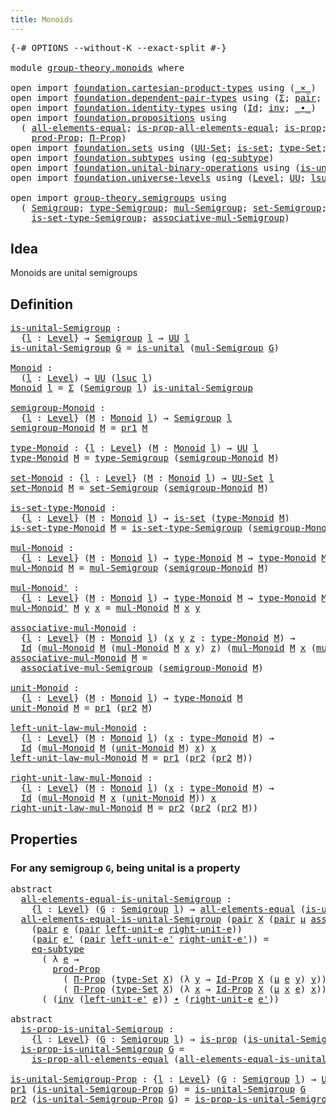 ```yaml
---
title: Monoids
---
```


<pre class="Agda"><a id="33" class="Symbol">{-#</a> <a id="37" class="Keyword">OPTIONS</a> <a id="45" class="Pragma">--without-K</a> <a id="57" class="Pragma">--exact-split</a> <a id="71" class="Symbol">#-}</a>

<a id="76" class="Keyword">module</a> <a id="83" href="group-theory.monoids.html" class="Module">group-theory.monoids</a> <a id="104" class="Keyword">where</a>

<a id="111" class="Keyword">open</a> <a id="116" class="Keyword">import</a> <a id="123" href="foundation.cartesian-product-types.html" class="Module">foundation.cartesian-product-types</a> <a id="158" class="Keyword">using</a> <a id="164" class="Symbol">(</a><a id="165" href="foundation-core.cartesian-product-types.html#590" class="Function Operator">_×_</a><a id="168" class="Symbol">)</a>
<a id="170" class="Keyword">open</a> <a id="175" class="Keyword">import</a> <a id="182" href="foundation.dependent-pair-types.html" class="Module">foundation.dependent-pair-types</a> <a id="214" class="Keyword">using</a> <a id="220" class="Symbol">(</a><a id="221" href="foundation-core.dependent-pair-types.html#515" class="Record">Σ</a><a id="222" class="Symbol">;</a> <a id="224" href="foundation-core.dependent-pair-types.html#588" class="InductiveConstructor">pair</a><a id="228" class="Symbol">;</a> <a id="230" href="foundation-core.dependent-pair-types.html#605" class="Field">pr1</a><a id="233" class="Symbol">;</a> <a id="235" href="foundation-core.dependent-pair-types.html#617" class="Field">pr2</a><a id="238" class="Symbol">)</a>
<a id="240" class="Keyword">open</a> <a id="245" class="Keyword">import</a> <a id="252" href="foundation.identity-types.html" class="Module">foundation.identity-types</a> <a id="278" class="Keyword">using</a> <a id="284" class="Symbol">(</a><a id="285" href="foundation-core.identity-types.html#1767" class="Datatype">Id</a><a id="287" class="Symbol">;</a> <a id="289" href="foundation-core.identity-types.html#2729" class="Function">inv</a><a id="292" class="Symbol">;</a> <a id="294" href="foundation-core.identity-types.html#2425" class="Function Operator">_∙_</a><a id="297" class="Symbol">)</a>
<a id="299" class="Keyword">open</a> <a id="304" class="Keyword">import</a> <a id="311" href="foundation.propositions.html" class="Module">foundation.propositions</a> <a id="335" class="Keyword">using</a>
  <a id="343" class="Symbol">(</a> <a id="345" href="foundation-core.propositions.html#2206" class="Function">all-elements-equal</a><a id="363" class="Symbol">;</a> <a id="365" href="foundation-core.propositions.html#2405" class="Function">is-prop-all-elements-equal</a><a id="391" class="Symbol">;</a> <a id="393" href="foundation-core.propositions.html#1309" class="Function">is-prop</a><a id="400" class="Symbol">;</a> <a id="402" href="foundation-core.propositions.html#1393" class="Function">UU-Prop</a><a id="409" class="Symbol">;</a>
    <a id="415" href="foundation-core.propositions.html#5874" class="Function">prod-Prop</a><a id="424" class="Symbol">;</a> <a id="426" href="foundation-core.propositions.html#6694" class="Function">Π-Prop</a><a id="432" class="Symbol">)</a>
<a id="434" class="Keyword">open</a> <a id="439" class="Keyword">import</a> <a id="446" href="foundation.sets.html" class="Module">foundation.sets</a> <a id="462" class="Keyword">using</a> <a id="468" class="Symbol">(</a><a id="469" href="foundation-core.sets.html#1190" class="Function">UU-Set</a><a id="475" class="Symbol">;</a> <a id="477" href="foundation-core.sets.html#1113" class="Function">is-set</a><a id="483" class="Symbol">;</a> <a id="485" href="foundation-core.sets.html#1304" class="Function">type-Set</a><a id="493" class="Symbol">;</a> <a id="495" href="foundation-core.sets.html#1420" class="Function">Id-Prop</a><a id="502" class="Symbol">)</a>
<a id="504" class="Keyword">open</a> <a id="509" class="Keyword">import</a> <a id="516" href="foundation.subtypes.html" class="Module">foundation.subtypes</a> <a id="536" class="Keyword">using</a> <a id="542" class="Symbol">(</a><a id="543" href="foundation-core.subtypes.html#3384" class="Function">eq-subtype</a><a id="553" class="Symbol">)</a>
<a id="555" class="Keyword">open</a> <a id="560" class="Keyword">import</a> <a id="567" href="foundation.unital-binary-operations.html" class="Module">foundation.unital-binary-operations</a> <a id="603" class="Keyword">using</a> <a id="609" class="Symbol">(</a><a id="610" href="foundation.unital-binary-operations.html#1341" class="Function">is-unital</a><a id="619" class="Symbol">)</a>
<a id="621" class="Keyword">open</a> <a id="626" class="Keyword">import</a> <a id="633" href="foundation.universe-levels.html" class="Module">foundation.universe-levels</a> <a id="660" class="Keyword">using</a> <a id="666" class="Symbol">(</a><a id="667" href="Agda.Primitive.html#597" class="Postulate">Level</a><a id="672" class="Symbol">;</a> <a id="674" href="foundation-core.universe-levels.html#235" class="Primitive">UU</a><a id="676" class="Symbol">;</a> <a id="678" href="Agda.Primitive.html#780" class="Primitive">lsuc</a><a id="682" class="Symbol">)</a>

<a id="685" class="Keyword">open</a> <a id="690" class="Keyword">import</a> <a id="697" href="group-theory.semigroups.html" class="Module">group-theory.semigroups</a> <a id="721" class="Keyword">using</a>
  <a id="729" class="Symbol">(</a> <a id="731" href="group-theory.semigroups.html#750" class="Function">Semigroup</a><a id="740" class="Symbol">;</a> <a id="742" href="group-theory.semigroups.html#946" class="Function">type-Semigroup</a><a id="756" class="Symbol">;</a> <a id="758" href="group-theory.semigroups.html#1228" class="Function">mul-Semigroup</a><a id="771" class="Symbol">;</a> <a id="773" href="group-theory.semigroups.html#894" class="Function">set-Semigroup</a><a id="786" class="Symbol">;</a>
    <a id="792" href="group-theory.semigroups.html#1013" class="Function">is-set-type-Semigroup</a><a id="813" class="Symbol">;</a> <a id="815" href="group-theory.semigroups.html#1458" class="Function">associative-mul-Semigroup</a><a id="840" class="Symbol">)</a>
</pre>
## Idea

Monoids are unital semigroups

## Definition

<pre class="Agda"><a id="is-unital-Semigroup"></a><a id="910" href="group-theory.monoids.html#910" class="Function">is-unital-Semigroup</a> <a id="930" class="Symbol">:</a>
  <a id="934" class="Symbol">{</a><a id="935" href="group-theory.monoids.html#935" class="Bound">l</a> <a id="937" class="Symbol">:</a> <a id="939" href="Agda.Primitive.html#597" class="Postulate">Level</a><a id="944" class="Symbol">}</a> <a id="946" class="Symbol">→</a> <a id="948" href="group-theory.semigroups.html#750" class="Function">Semigroup</a> <a id="958" href="group-theory.monoids.html#935" class="Bound">l</a> <a id="960" class="Symbol">→</a> <a id="962" href="foundation-core.universe-levels.html#235" class="Primitive">UU</a> <a id="965" href="group-theory.monoids.html#935" class="Bound">l</a>
<a id="967" href="group-theory.monoids.html#910" class="Function">is-unital-Semigroup</a> <a id="987" href="group-theory.monoids.html#987" class="Bound">G</a> <a id="989" class="Symbol">=</a> <a id="991" href="foundation.unital-binary-operations.html#1341" class="Function">is-unital</a> <a id="1001" class="Symbol">(</a><a id="1002" href="group-theory.semigroups.html#1228" class="Function">mul-Semigroup</a> <a id="1016" href="group-theory.monoids.html#987" class="Bound">G</a><a id="1017" class="Symbol">)</a>

<a id="Monoid"></a><a id="1020" href="group-theory.monoids.html#1020" class="Function">Monoid</a> <a id="1027" class="Symbol">:</a>
  <a id="1031" class="Symbol">(</a><a id="1032" href="group-theory.monoids.html#1032" class="Bound">l</a> <a id="1034" class="Symbol">:</a> <a id="1036" href="Agda.Primitive.html#597" class="Postulate">Level</a><a id="1041" class="Symbol">)</a> <a id="1043" class="Symbol">→</a> <a id="1045" href="foundation-core.universe-levels.html#235" class="Primitive">UU</a> <a id="1048" class="Symbol">(</a><a id="1049" href="Agda.Primitive.html#780" class="Primitive">lsuc</a> <a id="1054" href="group-theory.monoids.html#1032" class="Bound">l</a><a id="1055" class="Symbol">)</a>
<a id="1057" href="group-theory.monoids.html#1020" class="Function">Monoid</a> <a id="1064" href="group-theory.monoids.html#1064" class="Bound">l</a> <a id="1066" class="Symbol">=</a> <a id="1068" href="foundation-core.dependent-pair-types.html#515" class="Record">Σ</a> <a id="1070" class="Symbol">(</a><a id="1071" href="group-theory.semigroups.html#750" class="Function">Semigroup</a> <a id="1081" href="group-theory.monoids.html#1064" class="Bound">l</a><a id="1082" class="Symbol">)</a> <a id="1084" href="group-theory.monoids.html#910" class="Function">is-unital-Semigroup</a>

<a id="semigroup-Monoid"></a><a id="1105" href="group-theory.monoids.html#1105" class="Function">semigroup-Monoid</a> <a id="1122" class="Symbol">:</a>
  <a id="1126" class="Symbol">{</a><a id="1127" href="group-theory.monoids.html#1127" class="Bound">l</a> <a id="1129" class="Symbol">:</a> <a id="1131" href="Agda.Primitive.html#597" class="Postulate">Level</a><a id="1136" class="Symbol">}</a> <a id="1138" class="Symbol">(</a><a id="1139" href="group-theory.monoids.html#1139" class="Bound">M</a> <a id="1141" class="Symbol">:</a> <a id="1143" href="group-theory.monoids.html#1020" class="Function">Monoid</a> <a id="1150" href="group-theory.monoids.html#1127" class="Bound">l</a><a id="1151" class="Symbol">)</a> <a id="1153" class="Symbol">→</a> <a id="1155" href="group-theory.semigroups.html#750" class="Function">Semigroup</a> <a id="1165" href="group-theory.monoids.html#1127" class="Bound">l</a>
<a id="1167" href="group-theory.monoids.html#1105" class="Function">semigroup-Monoid</a> <a id="1184" href="group-theory.monoids.html#1184" class="Bound">M</a> <a id="1186" class="Symbol">=</a> <a id="1188" href="foundation-core.dependent-pair-types.html#605" class="Field">pr1</a> <a id="1192" href="group-theory.monoids.html#1184" class="Bound">M</a>

<a id="type-Monoid"></a><a id="1195" href="group-theory.monoids.html#1195" class="Function">type-Monoid</a> <a id="1207" class="Symbol">:</a> <a id="1209" class="Symbol">{</a><a id="1210" href="group-theory.monoids.html#1210" class="Bound">l</a> <a id="1212" class="Symbol">:</a> <a id="1214" href="Agda.Primitive.html#597" class="Postulate">Level</a><a id="1219" class="Symbol">}</a> <a id="1221" class="Symbol">(</a><a id="1222" href="group-theory.monoids.html#1222" class="Bound">M</a> <a id="1224" class="Symbol">:</a> <a id="1226" href="group-theory.monoids.html#1020" class="Function">Monoid</a> <a id="1233" href="group-theory.monoids.html#1210" class="Bound">l</a><a id="1234" class="Symbol">)</a> <a id="1236" class="Symbol">→</a> <a id="1238" href="foundation-core.universe-levels.html#235" class="Primitive">UU</a> <a id="1241" href="group-theory.monoids.html#1210" class="Bound">l</a>
<a id="1243" href="group-theory.monoids.html#1195" class="Function">type-Monoid</a> <a id="1255" href="group-theory.monoids.html#1255" class="Bound">M</a> <a id="1257" class="Symbol">=</a> <a id="1259" href="group-theory.semigroups.html#946" class="Function">type-Semigroup</a> <a id="1274" class="Symbol">(</a><a id="1275" href="group-theory.monoids.html#1105" class="Function">semigroup-Monoid</a> <a id="1292" href="group-theory.monoids.html#1255" class="Bound">M</a><a id="1293" class="Symbol">)</a>

<a id="set-Monoid"></a><a id="1296" href="group-theory.monoids.html#1296" class="Function">set-Monoid</a> <a id="1307" class="Symbol">:</a> <a id="1309" class="Symbol">{</a><a id="1310" href="group-theory.monoids.html#1310" class="Bound">l</a> <a id="1312" class="Symbol">:</a> <a id="1314" href="Agda.Primitive.html#597" class="Postulate">Level</a><a id="1319" class="Symbol">}</a> <a id="1321" class="Symbol">(</a><a id="1322" href="group-theory.monoids.html#1322" class="Bound">M</a> <a id="1324" class="Symbol">:</a> <a id="1326" href="group-theory.monoids.html#1020" class="Function">Monoid</a> <a id="1333" href="group-theory.monoids.html#1310" class="Bound">l</a><a id="1334" class="Symbol">)</a> <a id="1336" class="Symbol">→</a> <a id="1338" href="foundation-core.sets.html#1190" class="Function">UU-Set</a> <a id="1345" href="group-theory.monoids.html#1310" class="Bound">l</a>
<a id="1347" href="group-theory.monoids.html#1296" class="Function">set-Monoid</a> <a id="1358" href="group-theory.monoids.html#1358" class="Bound">M</a> <a id="1360" class="Symbol">=</a> <a id="1362" href="group-theory.semigroups.html#894" class="Function">set-Semigroup</a> <a id="1376" class="Symbol">(</a><a id="1377" href="group-theory.monoids.html#1105" class="Function">semigroup-Monoid</a> <a id="1394" href="group-theory.monoids.html#1358" class="Bound">M</a><a id="1395" class="Symbol">)</a>

<a id="is-set-type-Monoid"></a><a id="1398" href="group-theory.monoids.html#1398" class="Function">is-set-type-Monoid</a> <a id="1417" class="Symbol">:</a>
  <a id="1421" class="Symbol">{</a><a id="1422" href="group-theory.monoids.html#1422" class="Bound">l</a> <a id="1424" class="Symbol">:</a> <a id="1426" href="Agda.Primitive.html#597" class="Postulate">Level</a><a id="1431" class="Symbol">}</a> <a id="1433" class="Symbol">(</a><a id="1434" href="group-theory.monoids.html#1434" class="Bound">M</a> <a id="1436" class="Symbol">:</a> <a id="1438" href="group-theory.monoids.html#1020" class="Function">Monoid</a> <a id="1445" href="group-theory.monoids.html#1422" class="Bound">l</a><a id="1446" class="Symbol">)</a> <a id="1448" class="Symbol">→</a> <a id="1450" href="foundation-core.sets.html#1113" class="Function">is-set</a> <a id="1457" class="Symbol">(</a><a id="1458" href="group-theory.monoids.html#1195" class="Function">type-Monoid</a> <a id="1470" href="group-theory.monoids.html#1434" class="Bound">M</a><a id="1471" class="Symbol">)</a>
<a id="1473" href="group-theory.monoids.html#1398" class="Function">is-set-type-Monoid</a> <a id="1492" href="group-theory.monoids.html#1492" class="Bound">M</a> <a id="1494" class="Symbol">=</a> <a id="1496" href="group-theory.semigroups.html#1013" class="Function">is-set-type-Semigroup</a> <a id="1518" class="Symbol">(</a><a id="1519" href="group-theory.monoids.html#1105" class="Function">semigroup-Monoid</a> <a id="1536" href="group-theory.monoids.html#1492" class="Bound">M</a><a id="1537" class="Symbol">)</a>

<a id="mul-Monoid"></a><a id="1540" href="group-theory.monoids.html#1540" class="Function">mul-Monoid</a> <a id="1551" class="Symbol">:</a>
  <a id="1555" class="Symbol">{</a><a id="1556" href="group-theory.monoids.html#1556" class="Bound">l</a> <a id="1558" class="Symbol">:</a> <a id="1560" href="Agda.Primitive.html#597" class="Postulate">Level</a><a id="1565" class="Symbol">}</a> <a id="1567" class="Symbol">(</a><a id="1568" href="group-theory.monoids.html#1568" class="Bound">M</a> <a id="1570" class="Symbol">:</a> <a id="1572" href="group-theory.monoids.html#1020" class="Function">Monoid</a> <a id="1579" href="group-theory.monoids.html#1556" class="Bound">l</a><a id="1580" class="Symbol">)</a> <a id="1582" class="Symbol">→</a> <a id="1584" href="group-theory.monoids.html#1195" class="Function">type-Monoid</a> <a id="1596" href="group-theory.monoids.html#1568" class="Bound">M</a> <a id="1598" class="Symbol">→</a> <a id="1600" href="group-theory.monoids.html#1195" class="Function">type-Monoid</a> <a id="1612" href="group-theory.monoids.html#1568" class="Bound">M</a> <a id="1614" class="Symbol">→</a> <a id="1616" href="group-theory.monoids.html#1195" class="Function">type-Monoid</a> <a id="1628" href="group-theory.monoids.html#1568" class="Bound">M</a>
<a id="1630" href="group-theory.monoids.html#1540" class="Function">mul-Monoid</a> <a id="1641" href="group-theory.monoids.html#1641" class="Bound">M</a> <a id="1643" class="Symbol">=</a> <a id="1645" href="group-theory.semigroups.html#1228" class="Function">mul-Semigroup</a> <a id="1659" class="Symbol">(</a><a id="1660" href="group-theory.monoids.html#1105" class="Function">semigroup-Monoid</a> <a id="1677" href="group-theory.monoids.html#1641" class="Bound">M</a><a id="1678" class="Symbol">)</a>

<a id="mul-Monoid&#39;"></a><a id="1681" href="group-theory.monoids.html#1681" class="Function">mul-Monoid&#39;</a> <a id="1693" class="Symbol">:</a>
  <a id="1697" class="Symbol">{</a><a id="1698" href="group-theory.monoids.html#1698" class="Bound">l</a> <a id="1700" class="Symbol">:</a> <a id="1702" href="Agda.Primitive.html#597" class="Postulate">Level</a><a id="1707" class="Symbol">}</a> <a id="1709" class="Symbol">(</a><a id="1710" href="group-theory.monoids.html#1710" class="Bound">M</a> <a id="1712" class="Symbol">:</a> <a id="1714" href="group-theory.monoids.html#1020" class="Function">Monoid</a> <a id="1721" href="group-theory.monoids.html#1698" class="Bound">l</a><a id="1722" class="Symbol">)</a> <a id="1724" class="Symbol">→</a> <a id="1726" href="group-theory.monoids.html#1195" class="Function">type-Monoid</a> <a id="1738" href="group-theory.monoids.html#1710" class="Bound">M</a> <a id="1740" class="Symbol">→</a> <a id="1742" href="group-theory.monoids.html#1195" class="Function">type-Monoid</a> <a id="1754" href="group-theory.monoids.html#1710" class="Bound">M</a> <a id="1756" class="Symbol">→</a> <a id="1758" href="group-theory.monoids.html#1195" class="Function">type-Monoid</a> <a id="1770" href="group-theory.monoids.html#1710" class="Bound">M</a>
<a id="1772" href="group-theory.monoids.html#1681" class="Function">mul-Monoid&#39;</a> <a id="1784" href="group-theory.monoids.html#1784" class="Bound">M</a> <a id="1786" href="group-theory.monoids.html#1786" class="Bound">y</a> <a id="1788" href="group-theory.monoids.html#1788" class="Bound">x</a> <a id="1790" class="Symbol">=</a> <a id="1792" href="group-theory.monoids.html#1540" class="Function">mul-Monoid</a> <a id="1803" href="group-theory.monoids.html#1784" class="Bound">M</a> <a id="1805" href="group-theory.monoids.html#1788" class="Bound">x</a> <a id="1807" href="group-theory.monoids.html#1786" class="Bound">y</a>

<a id="associative-mul-Monoid"></a><a id="1810" href="group-theory.monoids.html#1810" class="Function">associative-mul-Monoid</a> <a id="1833" class="Symbol">:</a>
  <a id="1837" class="Symbol">{</a><a id="1838" href="group-theory.monoids.html#1838" class="Bound">l</a> <a id="1840" class="Symbol">:</a> <a id="1842" href="Agda.Primitive.html#597" class="Postulate">Level</a><a id="1847" class="Symbol">}</a> <a id="1849" class="Symbol">(</a><a id="1850" href="group-theory.monoids.html#1850" class="Bound">M</a> <a id="1852" class="Symbol">:</a> <a id="1854" href="group-theory.monoids.html#1020" class="Function">Monoid</a> <a id="1861" href="group-theory.monoids.html#1838" class="Bound">l</a><a id="1862" class="Symbol">)</a> <a id="1864" class="Symbol">(</a><a id="1865" href="group-theory.monoids.html#1865" class="Bound">x</a> <a id="1867" href="group-theory.monoids.html#1867" class="Bound">y</a> <a id="1869" href="group-theory.monoids.html#1869" class="Bound">z</a> <a id="1871" class="Symbol">:</a> <a id="1873" href="group-theory.monoids.html#1195" class="Function">type-Monoid</a> <a id="1885" href="group-theory.monoids.html#1850" class="Bound">M</a><a id="1886" class="Symbol">)</a> <a id="1888" class="Symbol">→</a>
  <a id="1892" href="foundation-core.identity-types.html#1767" class="Datatype">Id</a> <a id="1895" class="Symbol">(</a><a id="1896" href="group-theory.monoids.html#1540" class="Function">mul-Monoid</a> <a id="1907" href="group-theory.monoids.html#1850" class="Bound">M</a> <a id="1909" class="Symbol">(</a><a id="1910" href="group-theory.monoids.html#1540" class="Function">mul-Monoid</a> <a id="1921" href="group-theory.monoids.html#1850" class="Bound">M</a> <a id="1923" href="group-theory.monoids.html#1865" class="Bound">x</a> <a id="1925" href="group-theory.monoids.html#1867" class="Bound">y</a><a id="1926" class="Symbol">)</a> <a id="1928" href="group-theory.monoids.html#1869" class="Bound">z</a><a id="1929" class="Symbol">)</a> <a id="1931" class="Symbol">(</a><a id="1932" href="group-theory.monoids.html#1540" class="Function">mul-Monoid</a> <a id="1943" href="group-theory.monoids.html#1850" class="Bound">M</a> <a id="1945" href="group-theory.monoids.html#1865" class="Bound">x</a> <a id="1947" class="Symbol">(</a><a id="1948" href="group-theory.monoids.html#1540" class="Function">mul-Monoid</a> <a id="1959" href="group-theory.monoids.html#1850" class="Bound">M</a> <a id="1961" href="group-theory.monoids.html#1867" class="Bound">y</a> <a id="1963" href="group-theory.monoids.html#1869" class="Bound">z</a><a id="1964" class="Symbol">))</a>
<a id="1967" href="group-theory.monoids.html#1810" class="Function">associative-mul-Monoid</a> <a id="1990" href="group-theory.monoids.html#1990" class="Bound">M</a> <a id="1992" class="Symbol">=</a>
  <a id="1996" href="group-theory.semigroups.html#1458" class="Function">associative-mul-Semigroup</a> <a id="2022" class="Symbol">(</a><a id="2023" href="group-theory.monoids.html#1105" class="Function">semigroup-Monoid</a> <a id="2040" href="group-theory.monoids.html#1990" class="Bound">M</a><a id="2041" class="Symbol">)</a>

<a id="unit-Monoid"></a><a id="2044" href="group-theory.monoids.html#2044" class="Function">unit-Monoid</a> <a id="2056" class="Symbol">:</a>
  <a id="2060" class="Symbol">{</a><a id="2061" href="group-theory.monoids.html#2061" class="Bound">l</a> <a id="2063" class="Symbol">:</a> <a id="2065" href="Agda.Primitive.html#597" class="Postulate">Level</a><a id="2070" class="Symbol">}</a> <a id="2072" class="Symbol">(</a><a id="2073" href="group-theory.monoids.html#2073" class="Bound">M</a> <a id="2075" class="Symbol">:</a> <a id="2077" href="group-theory.monoids.html#1020" class="Function">Monoid</a> <a id="2084" href="group-theory.monoids.html#2061" class="Bound">l</a><a id="2085" class="Symbol">)</a> <a id="2087" class="Symbol">→</a> <a id="2089" href="group-theory.monoids.html#1195" class="Function">type-Monoid</a> <a id="2101" href="group-theory.monoids.html#2073" class="Bound">M</a>
<a id="2103" href="group-theory.monoids.html#2044" class="Function">unit-Monoid</a> <a id="2115" href="group-theory.monoids.html#2115" class="Bound">M</a> <a id="2117" class="Symbol">=</a> <a id="2119" href="foundation-core.dependent-pair-types.html#605" class="Field">pr1</a> <a id="2123" class="Symbol">(</a><a id="2124" href="foundation-core.dependent-pair-types.html#617" class="Field">pr2</a> <a id="2128" href="group-theory.monoids.html#2115" class="Bound">M</a><a id="2129" class="Symbol">)</a>

<a id="left-unit-law-mul-Monoid"></a><a id="2132" href="group-theory.monoids.html#2132" class="Function">left-unit-law-mul-Monoid</a> <a id="2157" class="Symbol">:</a>
  <a id="2161" class="Symbol">{</a><a id="2162" href="group-theory.monoids.html#2162" class="Bound">l</a> <a id="2164" class="Symbol">:</a> <a id="2166" href="Agda.Primitive.html#597" class="Postulate">Level</a><a id="2171" class="Symbol">}</a> <a id="2173" class="Symbol">(</a><a id="2174" href="group-theory.monoids.html#2174" class="Bound">M</a> <a id="2176" class="Symbol">:</a> <a id="2178" href="group-theory.monoids.html#1020" class="Function">Monoid</a> <a id="2185" href="group-theory.monoids.html#2162" class="Bound">l</a><a id="2186" class="Symbol">)</a> <a id="2188" class="Symbol">(</a><a id="2189" href="group-theory.monoids.html#2189" class="Bound">x</a> <a id="2191" class="Symbol">:</a> <a id="2193" href="group-theory.monoids.html#1195" class="Function">type-Monoid</a> <a id="2205" href="group-theory.monoids.html#2174" class="Bound">M</a><a id="2206" class="Symbol">)</a> <a id="2208" class="Symbol">→</a>
  <a id="2212" href="foundation-core.identity-types.html#1767" class="Datatype">Id</a> <a id="2215" class="Symbol">(</a><a id="2216" href="group-theory.monoids.html#1540" class="Function">mul-Monoid</a> <a id="2227" href="group-theory.monoids.html#2174" class="Bound">M</a> <a id="2229" class="Symbol">(</a><a id="2230" href="group-theory.monoids.html#2044" class="Function">unit-Monoid</a> <a id="2242" href="group-theory.monoids.html#2174" class="Bound">M</a><a id="2243" class="Symbol">)</a> <a id="2245" href="group-theory.monoids.html#2189" class="Bound">x</a><a id="2246" class="Symbol">)</a> <a id="2248" href="group-theory.monoids.html#2189" class="Bound">x</a>
<a id="2250" href="group-theory.monoids.html#2132" class="Function">left-unit-law-mul-Monoid</a> <a id="2275" href="group-theory.monoids.html#2275" class="Bound">M</a> <a id="2277" class="Symbol">=</a> <a id="2279" href="foundation-core.dependent-pair-types.html#605" class="Field">pr1</a> <a id="2283" class="Symbol">(</a><a id="2284" href="foundation-core.dependent-pair-types.html#617" class="Field">pr2</a> <a id="2288" class="Symbol">(</a><a id="2289" href="foundation-core.dependent-pair-types.html#617" class="Field">pr2</a> <a id="2293" href="group-theory.monoids.html#2275" class="Bound">M</a><a id="2294" class="Symbol">))</a>

<a id="right-unit-law-mul-Monoid"></a><a id="2298" href="group-theory.monoids.html#2298" class="Function">right-unit-law-mul-Monoid</a> <a id="2324" class="Symbol">:</a>
  <a id="2328" class="Symbol">{</a><a id="2329" href="group-theory.monoids.html#2329" class="Bound">l</a> <a id="2331" class="Symbol">:</a> <a id="2333" href="Agda.Primitive.html#597" class="Postulate">Level</a><a id="2338" class="Symbol">}</a> <a id="2340" class="Symbol">(</a><a id="2341" href="group-theory.monoids.html#2341" class="Bound">M</a> <a id="2343" class="Symbol">:</a> <a id="2345" href="group-theory.monoids.html#1020" class="Function">Monoid</a> <a id="2352" href="group-theory.monoids.html#2329" class="Bound">l</a><a id="2353" class="Symbol">)</a> <a id="2355" class="Symbol">(</a><a id="2356" href="group-theory.monoids.html#2356" class="Bound">x</a> <a id="2358" class="Symbol">:</a> <a id="2360" href="group-theory.monoids.html#1195" class="Function">type-Monoid</a> <a id="2372" href="group-theory.monoids.html#2341" class="Bound">M</a><a id="2373" class="Symbol">)</a> <a id="2375" class="Symbol">→</a>
  <a id="2379" href="foundation-core.identity-types.html#1767" class="Datatype">Id</a> <a id="2382" class="Symbol">(</a><a id="2383" href="group-theory.monoids.html#1540" class="Function">mul-Monoid</a> <a id="2394" href="group-theory.monoids.html#2341" class="Bound">M</a> <a id="2396" href="group-theory.monoids.html#2356" class="Bound">x</a> <a id="2398" class="Symbol">(</a><a id="2399" href="group-theory.monoids.html#2044" class="Function">unit-Monoid</a> <a id="2411" href="group-theory.monoids.html#2341" class="Bound">M</a><a id="2412" class="Symbol">))</a> <a id="2415" href="group-theory.monoids.html#2356" class="Bound">x</a>
<a id="2417" href="group-theory.monoids.html#2298" class="Function">right-unit-law-mul-Monoid</a> <a id="2443" href="group-theory.monoids.html#2443" class="Bound">M</a> <a id="2445" class="Symbol">=</a> <a id="2447" href="foundation-core.dependent-pair-types.html#617" class="Field">pr2</a> <a id="2451" class="Symbol">(</a><a id="2452" href="foundation-core.dependent-pair-types.html#617" class="Field">pr2</a> <a id="2456" class="Symbol">(</a><a id="2457" href="foundation-core.dependent-pair-types.html#617" class="Field">pr2</a> <a id="2461" href="group-theory.monoids.html#2443" class="Bound">M</a><a id="2462" class="Symbol">))</a>
</pre>
## Properties

### For any semigroup `G`, being unital is a property

<pre class="Agda"><a id="2548" class="Keyword">abstract</a>
  <a id="all-elements-equal-is-unital-Semigroup"></a><a id="2559" href="group-theory.monoids.html#2559" class="Function">all-elements-equal-is-unital-Semigroup</a> <a id="2598" class="Symbol">:</a>
    <a id="2604" class="Symbol">{</a><a id="2605" href="group-theory.monoids.html#2605" class="Bound">l</a> <a id="2607" class="Symbol">:</a> <a id="2609" href="Agda.Primitive.html#597" class="Postulate">Level</a><a id="2614" class="Symbol">}</a> <a id="2616" class="Symbol">(</a><a id="2617" href="group-theory.monoids.html#2617" class="Bound">G</a> <a id="2619" class="Symbol">:</a> <a id="2621" href="group-theory.semigroups.html#750" class="Function">Semigroup</a> <a id="2631" href="group-theory.monoids.html#2605" class="Bound">l</a><a id="2632" class="Symbol">)</a> <a id="2634" class="Symbol">→</a> <a id="2636" href="foundation-core.propositions.html#2206" class="Function">all-elements-equal</a> <a id="2655" class="Symbol">(</a><a id="2656" href="group-theory.monoids.html#910" class="Function">is-unital-Semigroup</a> <a id="2676" href="group-theory.monoids.html#2617" class="Bound">G</a><a id="2677" class="Symbol">)</a>
  <a id="2681" href="group-theory.monoids.html#2559" class="Function">all-elements-equal-is-unital-Semigroup</a> <a id="2720" class="Symbol">(</a><a id="2721" href="foundation-core.dependent-pair-types.html#588" class="InductiveConstructor">pair</a> <a id="2726" href="group-theory.monoids.html#2726" class="Bound">X</a> <a id="2728" class="Symbol">(</a><a id="2729" href="foundation-core.dependent-pair-types.html#588" class="InductiveConstructor">pair</a> <a id="2734" href="group-theory.monoids.html#2734" class="Bound">μ</a> <a id="2736" href="group-theory.monoids.html#2736" class="Bound">assoc-μ</a><a id="2743" class="Symbol">))</a>
    <a id="2750" class="Symbol">(</a><a id="2751" href="foundation-core.dependent-pair-types.html#588" class="InductiveConstructor">pair</a> <a id="2756" href="group-theory.monoids.html#2756" class="Bound">e</a> <a id="2758" class="Symbol">(</a><a id="2759" href="foundation-core.dependent-pair-types.html#588" class="InductiveConstructor">pair</a> <a id="2764" href="group-theory.monoids.html#2764" class="Bound">left-unit-e</a> <a id="2776" href="group-theory.monoids.html#2776" class="Bound">right-unit-e</a><a id="2788" class="Symbol">))</a>
    <a id="2795" class="Symbol">(</a><a id="2796" href="foundation-core.dependent-pair-types.html#588" class="InductiveConstructor">pair</a> <a id="2801" href="group-theory.monoids.html#2801" class="Bound">e&#39;</a> <a id="2804" class="Symbol">(</a><a id="2805" href="foundation-core.dependent-pair-types.html#588" class="InductiveConstructor">pair</a> <a id="2810" href="group-theory.monoids.html#2810" class="Bound">left-unit-e&#39;</a> <a id="2823" href="group-theory.monoids.html#2823" class="Bound">right-unit-e&#39;</a><a id="2836" class="Symbol">))</a> <a id="2839" class="Symbol">=</a>
    <a id="2845" href="foundation-core.subtypes.html#3384" class="Function">eq-subtype</a>
      <a id="2862" class="Symbol">(</a> <a id="2864" class="Symbol">λ</a> <a id="2866" href="group-theory.monoids.html#2866" class="Bound">e</a> <a id="2868" class="Symbol">→</a>
        <a id="2878" href="foundation-core.propositions.html#5874" class="Function">prod-Prop</a>
          <a id="2898" class="Symbol">(</a> <a id="2900" href="foundation-core.propositions.html#6694" class="Function">Π-Prop</a> <a id="2907" class="Symbol">(</a><a id="2908" href="foundation-core.sets.html#1304" class="Function">type-Set</a> <a id="2917" href="group-theory.monoids.html#2726" class="Bound">X</a><a id="2918" class="Symbol">)</a> <a id="2920" class="Symbol">(λ</a> <a id="2923" href="group-theory.monoids.html#2923" class="Bound">y</a> <a id="2925" class="Symbol">→</a> <a id="2927" href="foundation-core.sets.html#1420" class="Function">Id-Prop</a> <a id="2935" href="group-theory.monoids.html#2726" class="Bound">X</a> <a id="2937" class="Symbol">(</a><a id="2938" href="group-theory.monoids.html#2734" class="Bound">μ</a> <a id="2940" href="group-theory.monoids.html#2866" class="Bound">e</a> <a id="2942" href="group-theory.monoids.html#2923" class="Bound">y</a><a id="2943" class="Symbol">)</a> <a id="2945" href="group-theory.monoids.html#2923" class="Bound">y</a><a id="2946" class="Symbol">))</a>
          <a id="2959" class="Symbol">(</a> <a id="2961" href="foundation-core.propositions.html#6694" class="Function">Π-Prop</a> <a id="2968" class="Symbol">(</a><a id="2969" href="foundation-core.sets.html#1304" class="Function">type-Set</a> <a id="2978" href="group-theory.monoids.html#2726" class="Bound">X</a><a id="2979" class="Symbol">)</a> <a id="2981" class="Symbol">(λ</a> <a id="2984" href="group-theory.monoids.html#2984" class="Bound">x</a> <a id="2986" class="Symbol">→</a> <a id="2988" href="foundation-core.sets.html#1420" class="Function">Id-Prop</a> <a id="2996" href="group-theory.monoids.html#2726" class="Bound">X</a> <a id="2998" class="Symbol">(</a><a id="2999" href="group-theory.monoids.html#2734" class="Bound">μ</a> <a id="3001" href="group-theory.monoids.html#2984" class="Bound">x</a> <a id="3003" href="group-theory.monoids.html#2866" class="Bound">e</a><a id="3004" class="Symbol">)</a> <a id="3006" href="group-theory.monoids.html#2984" class="Bound">x</a><a id="3007" class="Symbol">)))</a>
      <a id="3017" class="Symbol">(</a> <a id="3019" class="Symbol">(</a><a id="3020" href="foundation-core.identity-types.html#2729" class="Function">inv</a> <a id="3024" class="Symbol">(</a><a id="3025" href="group-theory.monoids.html#2810" class="Bound">left-unit-e&#39;</a> <a id="3038" href="group-theory.monoids.html#2756" class="Bound">e</a><a id="3039" class="Symbol">))</a> <a id="3042" href="foundation-core.identity-types.html#2425" class="Function Operator">∙</a> <a id="3044" class="Symbol">(</a><a id="3045" href="group-theory.monoids.html#2776" class="Bound">right-unit-e</a> <a id="3058" href="group-theory.monoids.html#2801" class="Bound">e&#39;</a><a id="3060" class="Symbol">))</a>

<a id="3064" class="Keyword">abstract</a>
  <a id="is-prop-is-unital-Semigroup"></a><a id="3075" href="group-theory.monoids.html#3075" class="Function">is-prop-is-unital-Semigroup</a> <a id="3103" class="Symbol">:</a>
    <a id="3109" class="Symbol">{</a><a id="3110" href="group-theory.monoids.html#3110" class="Bound">l</a> <a id="3112" class="Symbol">:</a> <a id="3114" href="Agda.Primitive.html#597" class="Postulate">Level</a><a id="3119" class="Symbol">}</a> <a id="3121" class="Symbol">(</a><a id="3122" href="group-theory.monoids.html#3122" class="Bound">G</a> <a id="3124" class="Symbol">:</a> <a id="3126" href="group-theory.semigroups.html#750" class="Function">Semigroup</a> <a id="3136" href="group-theory.monoids.html#3110" class="Bound">l</a><a id="3137" class="Symbol">)</a> <a id="3139" class="Symbol">→</a> <a id="3141" href="foundation-core.propositions.html#1309" class="Function">is-prop</a> <a id="3149" class="Symbol">(</a><a id="3150" href="group-theory.monoids.html#910" class="Function">is-unital-Semigroup</a> <a id="3170" href="group-theory.monoids.html#3122" class="Bound">G</a><a id="3171" class="Symbol">)</a>
  <a id="3175" href="group-theory.monoids.html#3075" class="Function">is-prop-is-unital-Semigroup</a> <a id="3203" href="group-theory.monoids.html#3203" class="Bound">G</a> <a id="3205" class="Symbol">=</a>
    <a id="3211" href="foundation-core.propositions.html#2405" class="Function">is-prop-all-elements-equal</a> <a id="3238" class="Symbol">(</a><a id="3239" href="group-theory.monoids.html#2559" class="Function">all-elements-equal-is-unital-Semigroup</a> <a id="3278" href="group-theory.monoids.html#3203" class="Bound">G</a><a id="3279" class="Symbol">)</a>

<a id="is-unital-Semigroup-Prop"></a><a id="3282" href="group-theory.monoids.html#3282" class="Function">is-unital-Semigroup-Prop</a> <a id="3307" class="Symbol">:</a> <a id="3309" class="Symbol">{</a><a id="3310" href="group-theory.monoids.html#3310" class="Bound">l</a> <a id="3312" class="Symbol">:</a> <a id="3314" href="Agda.Primitive.html#597" class="Postulate">Level</a><a id="3319" class="Symbol">}</a> <a id="3321" class="Symbol">(</a><a id="3322" href="group-theory.monoids.html#3322" class="Bound">G</a> <a id="3324" class="Symbol">:</a> <a id="3326" href="group-theory.semigroups.html#750" class="Function">Semigroup</a> <a id="3336" href="group-theory.monoids.html#3310" class="Bound">l</a><a id="3337" class="Symbol">)</a> <a id="3339" class="Symbol">→</a> <a id="3341" href="foundation-core.propositions.html#1393" class="Function">UU-Prop</a> <a id="3349" href="group-theory.monoids.html#3310" class="Bound">l</a>
<a id="3351" href="foundation-core.dependent-pair-types.html#605" class="Field">pr1</a> <a id="3355" class="Symbol">(</a><a id="3356" href="group-theory.monoids.html#3282" class="Function">is-unital-Semigroup-Prop</a> <a id="3381" href="group-theory.monoids.html#3381" class="Bound">G</a><a id="3382" class="Symbol">)</a> <a id="3384" class="Symbol">=</a> <a id="3386" href="group-theory.monoids.html#910" class="Function">is-unital-Semigroup</a> <a id="3406" href="group-theory.monoids.html#3381" class="Bound">G</a>
<a id="3408" href="foundation-core.dependent-pair-types.html#617" class="Field">pr2</a> <a id="3412" class="Symbol">(</a><a id="3413" href="group-theory.monoids.html#3282" class="Function">is-unital-Semigroup-Prop</a> <a id="3438" href="group-theory.monoids.html#3438" class="Bound">G</a><a id="3439" class="Symbol">)</a> <a id="3441" class="Symbol">=</a> <a id="3443" href="group-theory.monoids.html#3075" class="Function">is-prop-is-unital-Semigroup</a> <a id="3471" href="group-theory.monoids.html#3438" class="Bound">G</a>
</pre>